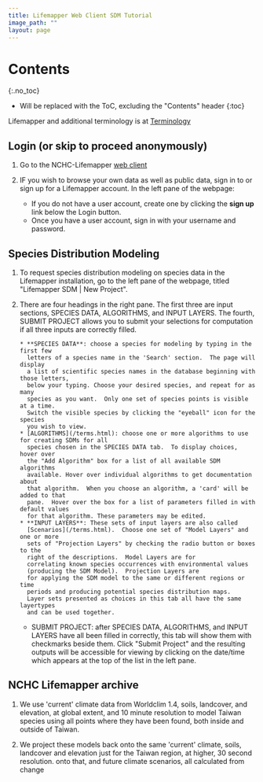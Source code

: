 ```yaml
---
title: Lifemapper Web Client SDM Tutorial
image_path: ""
layout: page
---
```


# Contents
{:.no_toc}

* Will be replaced with the ToC, excluding the "Contents" header
{:toc}

Lifemapper and additional terminology is at [Terminology](/terms)

## Login (or skip to proceed anonymously)

1. Go to the NCHC-Lifemapper [web client](http://gad210.nchc.org.tw/sdm)
   
1. IF you wish to browse your own data as well as public data, sign in to 
   or sign up for a Lifemapper account.  In the left pane of the webpage:
    
      * If you do not have a user account, create one by clicking the **sign up** 
        link below the Login button.
      * Once you have a user account, sign in with your username and password.
            
## Species Distribution Modeling

1. To request species distribution modeling on species data in the
   Lifemapper installation, go to the left pane of the webpage, titled 
   "Lifemapper SDM | New Project". 
   
1. There are four headings in the right pane.  The first three are input sections, 
   SPECIES DATA, ALGORITHMS, and INPUT LAYERS.  The fourth, SUBMIT PROJECT allows you to submit
   your selections for computation if all three inputs are correctly filled.  

       * **SPECIES DATA**: choose a species for modeling by typing in the first few
         letters of a species name in the 'Search' section.  The page will display 
         a list of scientific species names in the database beginning with those letters, 
         below your typing. Choose your desired species, and repeat for as many 
         species as you want.  Only one set of species points is visible at a time.  
         Switch the visible species by clicking the "eyeball" icon for the species 
         you wish to view. 
       * [ALGORITHMS](/terms.html): choose one or more algorithms to use for creating SDMs for all
         species chosen in the SPECIES DATA tab.  To display choices, hover over 
         the "Add Algorithm" box for a list of all available SDM algorithms 
         available. Hover over individual algorithms to get documentation about
         that algorithm.  When you choose an algorithm, a 'card' will be added to that
         pane.  Hover over the box for a list of parameters filled in with default values 
         for that algorithm. These parameters may be edited. 
       * **INPUT LAYERS**: These sets of input layers are also called 
         [Scenarios](/terms.html).  Choose one set of "Model Layers" and one or more
         sets of "Projection Layers" by checking the radio button or boxes to the 
         right of the descriptions.  Model Layers are for 
         correlating known species occurrences with environmental values 
         (producing the SDM Model).  Projection Layers are
         for applying the SDM model to the same or different regions or time 
         periods and producing potential species distribution maps.  
         Layer sets presented as choices in this tab all have the same layertypes 
         and can be used together.
 
    * SUBMIT PROJECT: after SPECIES DATA, ALGORITHMS, and INPUT LAYERS have all
      been filled in correctly, this tab will show them with checkmarks beside 
      them.  Click "Submit Project" and the resulting outputs will be accessible
      for viewing by clicking on the date/time which appears at the top of the 
      list in the left pane.  
       
## NCHC Lifemapper archive
1. We use 'current' climate data 
   from Worldclim 1.4, soils, landcover, and elevation, at global extent, 
   and 10 minute resolution to model Taiwan species using all points where 
   they have been found, both inside and outside of Taiwan.  

1. We project these models back onto the same 'current' climate, soils, landcover and elevation
   just for the Taiwan region, at higher, 30 second resolution. 
   onto that, and future climate scenarios, all calculated from change 

